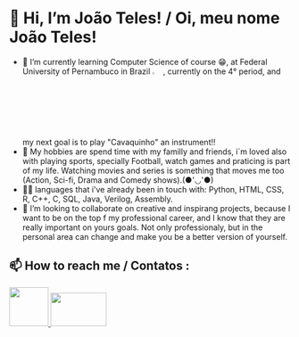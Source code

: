 # 👋 Hi, I’m João Teles! / Oi, meu nome João Teles!

- 🌱 I’m currently learning Computer Science of course 😁, at Federal University of Pernambuco in Brazil <img src="https://logos-download.com/wp-content/uploads/2021/07/Flag_of_Brazil.png" alt="brazilian flag" width="4%" height="3%">, currently on the 4° period, and my next goal is to play "Cavaquinho" an instrument!!
- 👀 My hobbies are spend time with my familly and friends, i´m loved also with playing sports, specially Football, watch games and praticing is part of my life.
Watching movies and series is something that moves me too (Action, Sci-fi, Drama and Comedy shows).(●'◡'●)
- 🧑‍💻 languages that i've already been in touch with: Python, HTML, CSS, R, C++, C, SQL, Java, Verilog, Assembly.
- 💞️ I’m looking to collaborate on creative and inspirang projects, because I want to be on the top f my professional career, and I know that they are really important on yours goals.
Not only professionaly, but in the personal area can change and make you be a better version of yourself.
## 📫 How to reach me / Contatos : 
<div class="link">

<a href="https://www.instagram.com/joaonteles/" target="_blank">
          <img src="https://th.bing.com/th/id/OIP.wXoimLEX6hY7Ou1h5mBgfQHaHa?rs=1&pid=ImgDetMain" width="70" height="70">
        </a>          
        

<a href="https://www.linkedin.com/in/jo%C3%A3o-ant%C3%B4nio-n-teles-ba9823279/" target="_blue">
          <img src="https://th.bing.com/th/id/OIP.roxl7_ihVieyNzcX_XQplAHaEK?w=768&h=432&rs=1&pid=ImgDetMain"  width="100" height="60">
        </a>
</div>


<!DOCTYPE html>
<html lang="en">
<head>
    <meta charset="UTF-8">
    <meta name="viewport" content="width=device-width, initial-scale=1.0">
    <style>
        .image-container {
            display: flex;
            justify-content: space-between;
            align-items: center;
            height: 200px; /* Defina a altura desejada */
        }

        .image-link {
            flex: 1;
            text-align: center;
        }

        .image-link img {
            max-height: 100%;
            width: auto;
        }
    </style>
</head>
<body>
    <div class="image-container">
        <a class="image-link" href="https://www.instagram.com/joaonteles/">
            <img src="https://th.bing.com/th/id/OIP.wXoimLEX6hY7Ou1h5mBgfQHaHa?rs=1&pid=ImgDetMain" alt="Imagem 1">
        </a>
        <a class="image-link" href="https://www.instagram.com/joaonteles/">
            <img src="https://th.bing.com/th/id/OIP.wXoimLEX6hY7Ou1h5mBgfQHaHa?rs=1&pid=ImgDetMain" alt="Imagem 2">
        </a>
    </div>
</body>
</html>


<!---
JoaoTeles87/JoaoTeles87 is a ✨ special ✨ repository because its `README.md` (this file) appears on your GitHub profile.
You can click the Preview link to take a look at your changes.
--->
